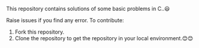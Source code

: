 This repository contains solutions of some basic problems in C..😃

Raise issues if you find any error.
To contribute:
1. Fork this repository.
2. Clone the repository to get the repository in your local environment.😊😊
